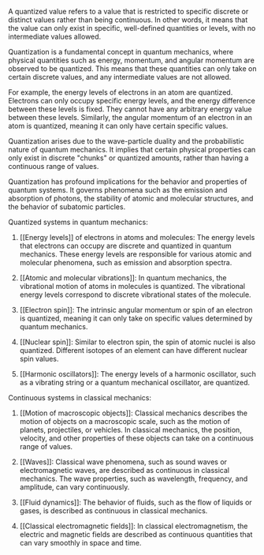 
A quantized value refers to a value that is restricted to specific discrete or distinct values rather than being continuous. In other words, it means that the value can only exist in specific, well-defined quantities or levels, with no intermediate values allowed.

Quantization is a fundamental concept in quantum mechanics, where physical quantities such as energy, momentum, and angular momentum are observed to be quantized. This means that these quantities can only take on certain discrete values, and any intermediate values are not allowed.

For example, the energy levels of electrons in an atom are quantized. Electrons can only occupy specific energy levels, and the energy difference between these levels is fixed. They cannot have any arbitrary energy value between these levels. Similarly, the angular momentum of an electron in an atom is quantized, meaning it can only have certain specific values.

Quantization arises due to the wave-particle duality and the probabilistic nature of quantum mechanics. It implies that certain physical properties can only exist in discrete "chunks" or quantized amounts, rather than having a continuous range of values.

Quantization has profound implications for the behavior and properties of quantum systems. It governs phenomena such as the emission and absorption of photons, the stability of atomic and molecular structures, and the behavior of subatomic particles.

Quantized systems in quantum mechanics:

1. [[Energy levels]] of electrons in atoms and molecules: The energy levels that electrons can occupy are discrete and quantized in quantum mechanics. These energy levels are responsible for various atomic and molecular phenomena, such as emission and absorption spectra.
    
2. [[Atomic and molecular vibrations]]: In quantum mechanics, the vibrational motion of atoms in molecules is quantized. The vibrational energy levels correspond to discrete vibrational states of the molecule.
    
3. [[Electron spin]]: The intrinsic angular momentum or spin of an electron is quantized, meaning it can only take on specific values determined by quantum mechanics.
    
4. [[Nuclear spin]]: Similar to electron spin, the spin of atomic nuclei is also quantized. Different isotopes of an element can have different nuclear spin values.
    
5. [[Harmonic oscillators]]: The energy levels of a harmonic oscillator, such as a vibrating string or a quantum mechanical oscillator, are quantized.
    

Continuous systems in classical mechanics:

1. [[Motion of macroscopic objects]]: Classical mechanics describes the motion of objects on a macroscopic scale, such as the motion of planets, projectiles, or vehicles. In classical mechanics, the position, velocity, and other properties of these objects can take on a continuous range of values.
    
2. [[Waves]]: Classical wave phenomena, such as sound waves or electromagnetic waves, are described as continuous in classical mechanics. The wave properties, such as wavelength, frequency, and amplitude, can vary continuously.
    
3. [[Fluid dynamics]]: The behavior of fluids, such as the flow of liquids or gases, is described as continuous in classical mechanics.
    
4. [[Classical electromagnetic fields]]: In classical electromagnetism, the electric and magnetic fields are described as continuous quantities that can vary smoothly in space and time.
